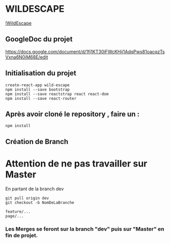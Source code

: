 # WILDESCAPE 

[!WildEscape](https://lh5.googleusercontent.com/m1QDUPzBuk-zAsWb_3CyUqgBvv4PBV6fIHHE77wzY0RzPJOLy_IfFWYieBLhHFTkNN31yateoQyf1R_3rX5_5yJXJshwPIvwutL50zbSySVEZ8LVQAfAXH4WgaTprkfyXcuqF5QM)

## GoogleDoc du projet

https://docs.google.com/document/d/1fj1KT30iFWcKHij1AdqPws81oacqzTsVxna6N0iM68E/edit


## Initialisation du projet

```
create-react-app wild-escape
npm install --save bootstrap
npm install --save reactstrap react react-dom
npm install --save react-router
```

## Après avoir cloné le repository , faire un :
```
npm install
```



## Création de Branch

# Attention de ne pas travailler sur Master

En partant de la branch dev 

```
git pull origin dev
git checkout -b NomDeLaBranche

feature/...
page/...

```

### Les Merges se feront sur la branch "dev" puis sur "Master" en fin de projet. 
